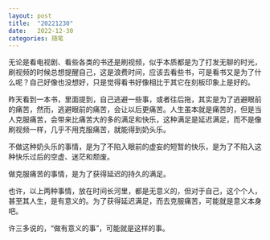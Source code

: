 ```yaml
---
layout: post
title:  "20221230"
date:   2022-12-30 
categories: 随笔
---
```

无论是看电视剧、看些各类的书还是刷视频，似乎本质都是为了打发无聊的时光，刷视频的时候总想提醒自己，这是浪费时间，应该去看些书，可是看书又是为了什么呢？自己好像也没想好，只是觉得看书好像相比于其它在刻板印象上是好的。

昨天看到一本书，里面提到，自己逃避一些事，或者往后拖，其实是为了逃避眼前的痛苦，然而，逃避眼前的痛苦，会让以后更痛苦。人生虽本就是痛苦的，但是当人克服痛苦，会带来比痛苦大的多的满足和快乐，这种满足是延迟满足，而不是像刷视频一样，几乎不用克服痛苦，就能得到奶头乐。

不做这种奶头乐的事情，是为了不陷入眼前的虚妄的短暂的快乐，是为了不陷入这种快乐过后的空虚、迷茫和颓废。

做克服痛苦的事情，是为了获得延迟的持久的满足。

也许，以上两种事情，放在时间长河里，都是无意义的，但对于自己，这个个人，甚至其人生，是有意义的。为了获得延迟满足，而去克服痛苦，可能就是意义本身吧。

许三多说的，“做有意义的事”，可能就是这样的事。